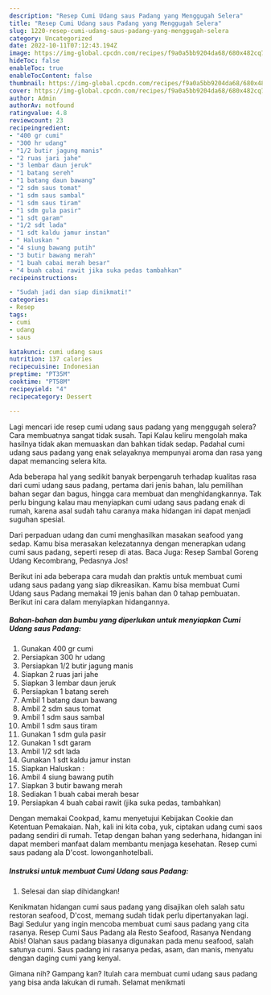 ```yaml
---
description: "Resep Cumi Udang saus Padang yang Menggugah Selera"
title: "Resep Cumi Udang saus Padang yang Menggugah Selera"
slug: 1220-resep-cumi-udang-saus-padang-yang-menggugah-selera
category: Uncategorized
date: 2022-10-11T07:12:43.194Z
image: https://img-global.cpcdn.com/recipes/f9a0a5bb9204da68/680x482cq70/cumi-udang-saus-padang-foto-resep-utama.jpg
hideToc: false
enableToc: true
enableTocContent: false
thumbnail: https://img-global.cpcdn.com/recipes/f9a0a5bb9204da68/680x482cq70/cumi-udang-saus-padang-foto-resep-utama.jpg
cover: https://img-global.cpcdn.com/recipes/f9a0a5bb9204da68/680x482cq70/cumi-udang-saus-padang-foto-resep-utama.jpg
author: Admin
authorAv: notfound
ratingvalue: 4.8
reviewcount: 23
recipeingredient:
- "400 gr cumi"
- "300 hr udang"
- "1/2 butir jagung manis"
- "2 ruas jari jahe"
- "3 lembar daun jeruk"
- "1 batang sereh"
- "1 batang daun bawang"
- "2 sdm saus tomat"
- "1 sdm saus sambal"
- "1 sdm saus tiram"
- "1 sdm gula pasir"
- "1 sdt garam"
- "1/2 sdt lada"
- "1 sdt kaldu jamur instan"
- " Haluskan "
- "4 siung bawang putih"
- "3 butir bawang merah"
- "1 buah cabai merah besar"
- "4 buah cabai rawit jika suka pedas tambahkan"
recipeinstructions:

- "Sudah jadi dan siap dinikmati!"
categories:
- Resep
tags:
- cumi
- udang
- saus

katakunci: cumi udang saus 
nutrition: 137 calories
recipecuisine: Indonesian
preptime: "PT35M"
cooktime: "PT58M"
recipeyield: "4"
recipecategory: Dessert

---
```



Lagi mencari ide resep cumi udang saus padang yang menggugah selera? Cara membuatnya sangat tidak susah. Tapi Kalau keliru mengolah maka hasilnya tidak akan memuaskan dan bahkan tidak sedap. Padahal cumi udang saus padang yang enak selayaknya mempunyai aroma dan rasa yang dapat memancing selera kita.


Ada beberapa hal yang sedikit banyak berpengaruh terhadap kualitas rasa dari cumi udang saus padang, pertama dari jenis bahan, lalu pemilihan bahan segar dan bagus, hingga cara membuat dan menghidangkannya. Tak perlu bingung kalau mau menyiapkan cumi udang saus padang enak di rumah, karena asal sudah tahu caranya maka hidangan ini dapat menjadi suguhan spesial.

Dari perpaduan udang dan cumi menghasilkan masakan seafood yang sedap. Kamu bisa merasakan kelezatannya dengan menerapkan udang cumi saus padang, seperti resep di atas. Baca Juga: Resep Sambal Goreng Udang Kecombrang, Pedasnya Jos!


Berikut ini ada beberapa cara mudah dan praktis untuk membuat cumi udang saus padang yang siap dikreasikan. Kamu bisa membuat Cumi Udang saus Padang memakai 19 jenis bahan dan 0 tahap pembuatan. Berikut ini cara dalam menyiapkan hidangannya.

<!--inarticleads1-->

##### Bahan-bahan dan bumbu yang diperlukan untuk menyiapkan Cumi Udang saus Padang:

1. Gunakan 400 gr cumi
1. Persiapkan 300 hr udang
1. Persiapkan 1/2 butir jagung manis
1. Siapkan 2 ruas jari jahe
1. Siapkan 3 lembar daun jeruk
1. Persiapkan 1 batang sereh
1. Ambil 1 batang daun bawang
1. Ambil 2 sdm saus tomat
1. Ambil 1 sdm saus sambal
1. Ambil 1 sdm saus tiram
1. Gunakan 1 sdm gula pasir
1. Gunakan 1 sdt garam
1. Ambil 1/2 sdt lada
1. Gunakan 1 sdt kaldu jamur instan
1. Siapkan  Haluskan :
1. Ambil 4 siung bawang putih
1. Siapkan 3 butir bawang merah
1. Sediakan 1 buah cabai merah besar
1. Persiapkan 4 buah cabai rawit (jika suka pedas, tambahkan)


Dengan memakai Cookpad, kamu menyetujui Kebijakan Cookie dan Ketentuan Pemakaian. Nah, kali ini kita coba, yuk, ciptakan udang cumi saos padang sendiri di rumah. Tetap dengan bahan yang sederhana, hidangan ini dapat memberi manfaat dalam membantu menjaga kesehatan. Resep cumi saus padang ala D&#39;cost. lowonganhotelbali. 

<!--inarticleads2-->

##### Instruksi untuk membuat Cumi Udang saus Padang:


1. Selesai dan siap dihidangkan!

Kenikmatan hidangan cumi saus padang yang disajikan oleh salah satu restoran seafood, D&#39;cost, memang sudah tidak perlu dipertanyakan lagi. Bagi Sedulur yang ingin mencoba membuat cumi saus padang yang cita rasanya. Resep Cumi Saus Padang ala Resto Seafood, Rasanya Nendang Abis! Olahan saus padang biasanya digunakan pada menu seafood, salah satunya cumi. Saus padang ini rasanya pedas, asam, dan manis, menyatu dengan daging cumi yang kenyal. 

Gimana nih? Gampang kan? Itulah cara membuat cumi udang saus padang yang bisa anda lakukan di rumah. Selamat menikmati

